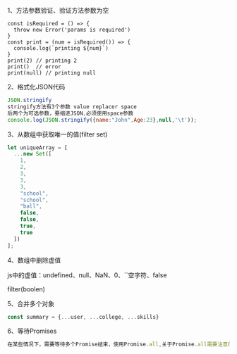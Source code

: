 

1、方法参数验证、验证方法参数为空

```javas
const isRequired = () => {
  throw new Error('params is required')
}
const print = (num = isRequired()) => {
  console.log(`printing ${num}`)
}
print(2) // printing 2
print()  // error
print(null) // printing null
```

2、格式化JSON代码

```javascript
JSON.stringify
stringify方法有3个参数 value replacer space
后两个为可选参数，要缩进JSON,必须使用space参数
console.log(JSON.stringify({name:"John",Age:23},null,'\t'));
```

3、从数组中获取唯一的值(filter set)

```javascript
let uniqueArray = [
  ...new Set([
    1,
    2,
    3,
    3,
    3,
    "school",
    "school",
    "ball",
    false,
    false,
    true,
    true
  ])
];
```

4、数组中删除虚值

js中的虚值：undefined、null、NaN、0、``空字符、false

filter(boolen)

5、合并多个对象

```javascript
const summary = {...user, ...college, ...skills}
```

6、等待Promises

```javascript
在某些情况下，需要等待多个Promise结束，使用Promise.all,关于Promise.all需要注意的一件事是，当一个Promise拒绝时，该方法将引发错误。 这意味着我们的代码将不会等到所有的Promise都完成。如果想要等到所有Promise都完成后，无论它们被拒绝还是成功，可以使用Promise.allSettled.




```





